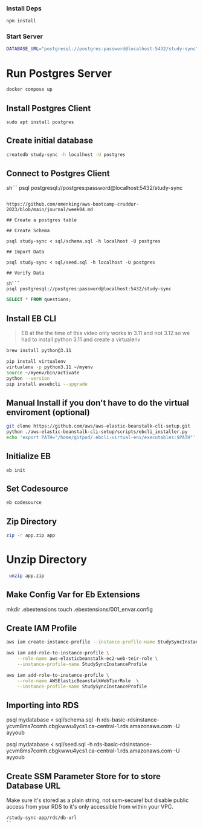 ### Install Deps

```sh
npm install
```

### Start Server

```sh
DATABASE_URL="postgresql://postgres:password@localhost:5432/study-sync" PORT=4567 npm start
```

# Run Postgres Server

```sh
docker compose up
```

## Install Postgres Client

```
sudo apt install postgres
```

## Create initial database

```sh
createdb study-sync -h localhost -U postgres
```

## Connect to Postgres Client

sh``` psql postgresql://postgres:password@localhost:5432/study-sync

````

https://github.com/omenking/aws-bootcamp-cruddur-2023/blob/main/journal/week04.md

## Create a postgres table

## Create Schema

psql study-sync < sql/schema.sql -h localhost -U postgres

## Import Data

psql study-sync < sql/seed.sql -h localhost -U postgres

## Verify Data

sh```
psql postgresql://postgres:password@localhost:5432/study-sync
````

```sql
SELECT * FROM questions;
```

## Install EB CLI

> EB at the the time of this video only works in 3.11 and not 3.12 so we had to install python 3.11 and create a virtualenv

```sh
brew install python@3.11
```

```sh
pip install virtualenv
virtualenv -p python3.11 ~/myenv
source ~/myenv/bin/activate
python --version
pip install awsebcli --upgrade
```

## Manual Install if you don't have to do the virtual enviroment (optional)

```sh
git clone https://github.com/aws/aws-elastic-beanstalk-cli-setup.git
python ./aws-elastic-beanstalk-cli-setup/scripts/ebcli_installer.py
echo 'export PATH="/home/gitpod/.ebcli-virtual-env/executables:$PATH"' >> ~/.bash_profile && source ~/.bash_profile
```

## Initialize EB

```
eb init
```

## Set Codesource

```sh
eb codesource
```

## Zip Directory

```sh
zip -r app.zip app
```

# Unzip Directory

```sh
 unzip app.zip
```

## Make Config Var for Eb Extensions

mkdir .ebextensions touch .ebextensions/001_envar.config

## Create IAM Profile

```sh
aws iam create-instance-profile --instance-profile-name StudySyncInstanceProfile

aws iam add-role-to-instance-profile \
    --role-name aws-elasticbeanstalk-ec2-web-teir-role \
    --instance-profile-name StudySyncInstanceProfile

aws iam add-role-to-instance-profile \
    --role-name AWSElasticBeanstalkWebTierRole  \
    --instance-profile-name StudySyncInstanceProfile
```

## Importing into RDS

psql mydatabase < sql/schema.sql -h rds-basic-rdsinstance-ycvm8ms7comh.cbgkwwu4ycs1.ca-central-1.rds.amazonaws.com -U ayyoub

psql mydatabase < sql/seed.sql -h rds-basic-rdsinstance-ycvm8ms7comh.cbgkwwu4ycs1.ca-central-1.rds.amazonaws.com -U ayyoub

## Create SSM Parameter Store for to store Database URL

Make sure it's stored as a plain string, not ssm-secure! but disable public access from your RDS to it's only accessible from within your VPC.

```sh
/study-sync-app/rds/db-url
``
```
